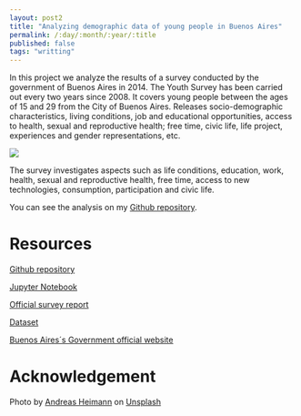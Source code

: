 ```yaml
---
layout: post2
title: "Analyzing demographic data of young people in Buenos Aires"
permalink: /:day/:month/:year/:title
published: false
tags: "writting"
---
```


<style>
    img {
    max-width: 100%;
    height: auto;
    }
</style>

In this project we analyze the results of a survey conducted by the government of Buenos Aires in 2014. The Youth Survey has been carried out every two years since 2008. It covers young people between the ages of 15 and 29 from the City of Buenos Aires. Releases socio-demographic characteristics, living conditions, job and educational opportunities, access to health, sexual and reproductive health; free time, civic life, life project, experiences and gender representations, etc.

<img  src="../../../images/young.jpg">

The survey investigates aspects such as life conditions, education, work, health, sexual and reproductive health, free time, access to new technologies, consumption, participation and civic life. 

You can see the analysis on my [Github repository](https://github.com/leonelBianchi/Data-Science-Encuesta-Joven-CABA-2014).

# Resources

[Github repository](https://github.com/leonelBianchi/Data-Science-Encuesta-Joven-CABA-2014)

[Jupyter Notebook](https://github.com/leonelBianchi/Data-Science-Encuesta-Joven-CABA-2014/blob/main/data-science-uso-de-tecnologias-2014.ipynb) 

[Official survey report](https://github.com/leonelBianchi/Data-Science-Encuesta-Joven-CABA-2014/blob/main/diseno-de-registro-encuesta-joven-2014.pdf) 

[Dataset](https://github.com/leonelBianchi/Data-Science-Encuesta-Joven-CABA-2014/blob/main/encuesta-joven-2014-acceso-a-tecnologias-y-usos-digitales.csv)

[Buenos Aires´s Government official website](https://www.buenosaires.gob.ar/bajoven/investigacion-y-documentacion/encuestas) 

 
# Acknowledgement

<span>Photo by <a href="https://unsplash.com/@thatanimeweirdo?utm_source=unsplash&amp;utm_medium=referral&amp;utm_content=creditCopyText">Andreas Heimann</a> on <a href="https://unsplash.com/?utm_source=unsplash&amp;utm_medium=referral&amp;utm_content=creditCopyText">Unsplash</a></span>


